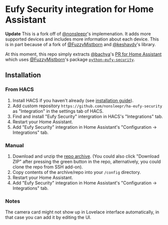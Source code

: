 # Eufy Security integration for Home Assistant

**Update** This is a fork off of [@nonsleepr](https://github.com/nonsleepr/ha-eufy-security)'s implemenation. It adds more supported devices and includes more information about each device. This is in part because of a fork of [@FuzzyMistborn](https://github.com/FuzzyMistborn/python-eufy-security) and [@keshavdv](https://github.com/keshavdv/python-eufy-security)'s library.

At this moment, this repo simply extracts [@bachya](https://github.com/bachya)'s [PR for Home Assistant](https://github.com/home-assistant/home-assistant/pull/28443) which uses [@FuzzyMistborn](https://github.com/FuzzyMistborn)'s package [`python-eufy-security`](https://github.com/FuzzyMistborn/python-eufy-security).

## Installation

### From HACS

1. Install HACS if you haven't already (see [installation guide](https://hacs.netlify.com/docs/installation/manual)).
2. Add custom repository `https://github.com/nonsleepr/ha-eufy-security` as "Integration" in the settings tab of HACS.
3. Find and install "Eufy Security" intergration in HACS's "Integrations" tab.
4. Restart your Home Assistant.
5. Add "Eufy Security" integration in Home Assistant's "Configuration -> Integrations" tab.

### Manual

1. Download and unzip the [repo archive](https://github.com/evilmarty/ha-eufy-security/archive/master.zip). (You could also click "Download ZIP" after pressing the green button in the repo, alternatively, you could clone the repo from SSH add-on).
2. Copy contents of the archive/repo into your `/config` directory.
3. Restart your Home Assistant.
4. Add "Eufy Security" integration in Home Assistant's "Configuration -> Integrations" tab.

### Notes

The camera card might not show up in Lovelace interface automatically, in that case you can add it by editing the UI.
